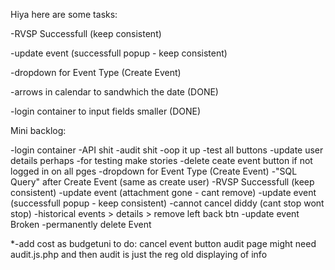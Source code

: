 Hiya here are some tasks:

-RVSP Successfull (keep consistent)

-update event (successfull popup - keep consistent)

-dropdown for Event Type (Create Event)


-arrows in calendar to sandwhich the date (DONE)

-login container to input fields smaller (DONE)


Mini backlog:

-login container
-API shit
-audit shit
-oop it up
-test all buttons
-update user details perhaps
-for testing make stories
-delete ceate event button if not logged in on all pges
-dropdown for Event Type (Create Event)
-"SQL Query" after Create Event (same as create user)
-RVSP Successfull (keep consistent)
-update event (attachment gone - cant remove)
-update event (successfull popup - keep consistent)
-cannot cancel  diddy (cant stop wont stop)
-historical events > details > remove left back btn
-update event Broken 
-permanently delete Event

*-add cost as budgetuni to do:
cancel event button
audit page might need audit.js.php and then audit is just the reg old displaying of info
